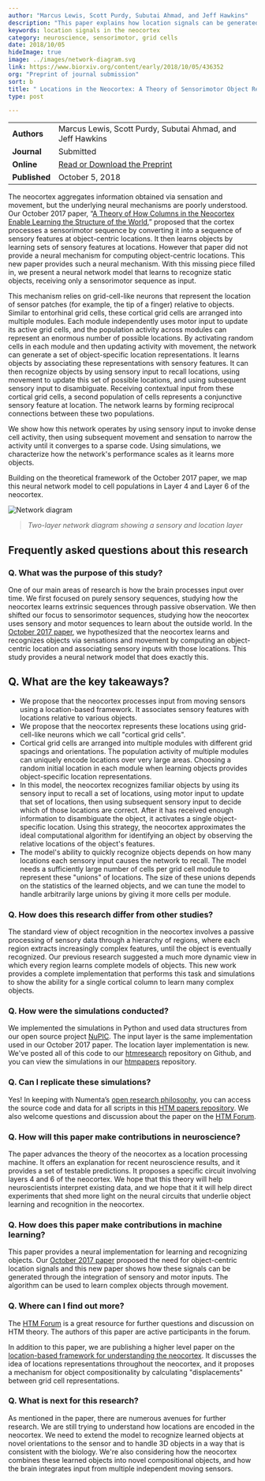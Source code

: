 ```yaml
---
author: "Marcus Lewis, Scott Purdy, Subutai Ahmad, and Jeff Hawkins"
description: "This paper explains how location signals can be generated with a location layer that utilizes grid-cell-like neurons. It builds on our previous paper, A Theory of How Columns in the Neocortex Enable Learning the Structure of the World."
keywords: location signals in the neocortex
category: neuroscience, sensorimotor, grid cells
date: 2018/10/05
hideImage: true
image: ../images/network-diagram.svg
link: https://www.biorxiv.org/content/early/2018/10/05/436352
org: "Preprint of journal submission"
sort: b
title: " Locations in the Neocortex: A Theory of Sensorimotor Object Recognition Using Cortical Grid Cells"
type: post

---
```


| | |
|-|-|
| **Authors** | Marcus Lewis, Scott Purdy, Subutai Ahmad, and Jeff Hawkins|
| **Journal** | Submitted |
| **Online** | [Read or Download the Preprint][1] |
| **Published** | October 5, 2018 |

The neocortex aggregates information obtained via sensation and movement, but the underlying neural mechanisms are poorly understood. Our October 2017 paper, “[A Theory of How Columns in the Neocortex Enable Learning the Structure of the World](/neuroscience-research/research-publications/papers/a-theory-of-how-columns-in-the-neocortex-enable-learning-the-structure-of-the-world/),” proposed that the cortex processes a sensorimotor sequence by converting it into a sequence of sensory features at object-centric locations. It then learns objects by learning sets of sensory features at locations. However that paper did not provide a neural mechanism for computing object-centric locations. This new paper provides such a neural mechanism. With this missing piece filled in, we present a neural network model that learns to recognize static objects, receiving only a sensorimotor sequence as input.

This mechanism relies on grid-cell-like neurons that represent the location of sensor patches (for example, the tip of a finger) relative to objects. Similar to entorhinal grid cells, these cortical grid cells are arranged into multiple modules. Each module independently uses motor input to update its active grid cells, and the population activity across modules can represent an enormous number of possible locations. By activating random cells in each module and then updating activity with movement, the network can generate a set of object-specific location representations. It learns objects by associating these representations with sensory features. It can then recognize objects by using sensory input to recall locations, using movement to update this set of possible locations, and using subsequent sensory input to disambiguate. Receiving contextual input from these cortical grid cells, a second population of cells represents a conjunctive sensory feature at location. The network learns by forming reciprocal connections between these two populations.

We show how this network operates by using sensory input to invoke dense cell activity, then using subsequent movement and sensation to narrow the activity until it converges to a sparse code. Using simulations, we characterize how the network's performance scales as it learns more objects.

Building on the theoretical framework of the October 2017 paper, we map this neural network model to cell populations in Layer 4 and Layer 6 of the neocortex.

![Network diagram](../images/network-diagram.svg)
> *Two-layer network diagram showing a sensory and location layer*

## Frequently asked questions about this research

### Q. What was the purpose of this study?

One of our main areas of research is how the brain processes input over time. We first focused on purely sensory sequences, studying how the neocortex learns extrinsic sequences through passive observation. We then shifted our focus to sensorimotor sequences, studying how the neocortex uses sensory and motor sequences to learn about the outside world. In the [October 2017 paper](/neuroscience-research/research-publications/papers/a-theory-of-how-columns-in-the-neocortex-enable-learning-the-structure-of-the-world/), we hypothesized that the neocortex learns and recognizes objects via sensations and movement by computing an object-centric location and associating sensory inputs with those locations. This study provides a neural network model that does exactly this.

  ## Q. What are the key takeaways?

* We propose that the neocortex processes input from moving sensors using a location-based framework. It associates sensory features with locations relative to various objects.
* We propose that the neocortex represents these locations using grid-cell-like neurons which we call "cortical grid cells".
* Cortical grid cells are arranged into multiple modules with different grid spacings and orientations. The population activity of multiple modules can uniquely encode locations over very large areas. Choosing a random initial location in each module when learning objects provides object-specific location representations.
* In this model, the neocortex recognizes familiar objects by using its sensory input to recall a set of locations, using motor input to update that set of locations, then using subsequent sensory input to decide which of those locations are correct. After it has received enough information to disambiguate the object, it activates a single object-specific location. Using this strategy, the neocortex approximates the ideal computational algorithm for identifying an object by observing the relative locations of the object's features.
* The model's ability to quickly recognize objects depends on how many locations each sensory input causes the network to recall. The model needs a sufficiently large number of cells per grid cell module to represent these "unions" of locations. The size of these unions depends on the statistics of the learned objects, and we can tune the model to handle arbitrarily large unions by giving it more cells per module.

### Q. How does this research differ from other studies?

The standard view of object recognition in the neocortex involves a passive processing of sensory data through a hierarchy of regions, where each region extracts increasingly complex features, until the object is eventually recognized. Our previous research suggested a much more dynamic view in which every region learns complete models of objects. This new work provides a complete implementation that performs this task and simulations to show the ability for a single cortical column to learn many complex objects.

### Q. How were the simulations conducted?

We implemented the simulations in Python and used data structures from our open source project [NuPIC]( https://www.numenta.org/). The input layer is the same implementation used in our October 2017 paper. The location layer implementation is new. We've posted all of this code to our [htmresearch](https://github.com/numenta/htmresearch) repository on Github, and you can view the simulations in our [htmpapers](https://github.com/numenta/htmpapers) repository.  

### Q. Can I replicate these simulations?

Yes! In keeping with Numenta’s [open research philosophy](/blog/2014/09/17/increasing-research-transparency/), you can access the source code and data for all scripts in this [HTM papers repository](https://github.com/numenta/htmpapers). We also welcome questions and discussion about the paper on the [HTM Forum](https://discourse.numenta.org/).

### Q. How will this paper make contributions in neuroscience?

The paper advances the theory of the neocortex as a location processing machine. It offers an explanation for recent neuroscience results, and it provides a set of testable predictions. It proposes a specific circuit involving layers 4 and 6 of the neocortex. We hope that this theory will help neuroscientists interpret existing data, and we hope that it it will help direct experiments that shed more light on the neural circuits that underlie object learning and recognition in the neocortex.

### Q. How does this paper make contributions in machine learning?

This paper provides a neural implementation for learning and recognizing objects. Our [October 2017 paper](/neuroscience-research/research-publications/papers/a-theory-of-how-columns-in-the-neocortex-enable-learning-the-structure-of-the-world/) proposed the need for object-centric location signals and this new paper shows how these signals can be generated through the integration of sensory and motor inputs. The algorithm can be used to learn complex objects through movement.

### Q. Where can I find out more?

The [HTM Forum](https://discourse.numenta.org/) is a great resource for further questions and discussion on HTM theory. The authors of this paper are active participants in the forum.

In addition to this paper, we are publishing a higher level paper on the [location-based framework for understanding the neocortex](/neuroscience-research/research-publications/papers/thousand-brains-theory-of-intelligence-companion-paper/). It discusses the idea of locations representations throughout the neocortex, and it proposes a mechanism for object compositionality by calculating "displacements" between grid cell representations.


### Q. What is next for this research?

As mentioned in the paper, there are numerous avenues for further research. We are still trying to understand how locations are encoded in the neocortex. We need to extend the model to recognize learned objects at novel orientations to the sensor and to handle 3D objects in a way that is consistent with the biology. We're also considering how the neocortex combines these learned objects into novel compositional objects, and how the brain integrates input from multiple independent moving sensors.

[1]: https://www.biorxiv.org/content/early/2018/10/05/436352
